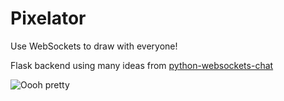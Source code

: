 # Pixelator
Use WebSockets to draw with everyone!

Flask backend using many ideas from [python-websockets-chat](https://github.com/heroku-examples/python-websockets-chat)

![Oooh pretty](https://raw.github.com/clarkduvall/pixelator/static/image.png)
